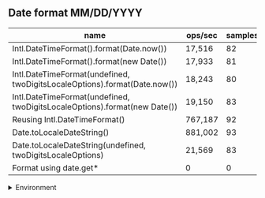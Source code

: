 ## Date format MM/DD/YYYY

|name|ops/sec|samples|
|-|-|-|
|Intl.DateTimeFormat().format(Date.now())|17,516|82|
|Intl.DateTimeFormat().format(new Date())|17,933|81|
|Intl.DateTimeFormat(undefined, twoDigitsLocaleOptions).format(Date.now())|18,243|80|
|Intl.DateTimeFormat(undefined, twoDigitsLocaleOptions).format(new Date())|19,150|83|
|Reusing Intl.DateTimeFormat()|767,187|92|
|Date.toLocaleDateString()|881,002|93|
|Date.toLocaleDateString(undefined, twoDigitsLocaleOptions)|21,569|83|
|Format using date.get*|0|0|


<details>
<summary>Environment</summary>

* __Machine:__ linux x64 | 4 vCPUs | 15.2GB Mem
* __Run:__ Fri May 03 2024 21:32:33 GMT+0000 (Coordinated Universal Time)
</details>

<!--
{"environment":{"platform":"linux","arch":"x64","cpus":4,"totalMemory":15.245216369628906},"benchmarks":[{"name":"Intl.DateTimeFormat().format(Date.now())","opsSec":17515.51472983904,"samples":3},{"name":"Intl.DateTimeFormat().format(new Date())","opsSec":17932.644849859153,"samples":5},{"name":"Intl.DateTimeFormat(undefined, twoDigitsLocaleOptions).format(Date.now())","opsSec":18243.0385385441,"samples":4},{"name":"Intl.DateTimeFormat(undefined, twoDigitsLocaleOptions).format(new Date())","opsSec":19149.713113549275,"samples":9},{"name":"Reusing Intl.DateTimeFormat()","opsSec":767187.4119048548,"samples":5},{"name":"Date.toLocaleDateString()","opsSec":881001.5581156994,"samples":4},{"name":"Date.toLocaleDateString(undefined, twoDigitsLocaleOptions)","opsSec":21569.222524463854,"samples":7},{"name":"Format using date.get*","opsSec":0,"samples":0}]}-->
